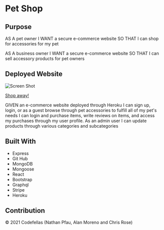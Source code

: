 # Pet Shop

## Purpose
AS A pet owner
I WANT a secure e-commerce website 
SO THAT I can shop for accessories for my pet

AS A business owner
I WANT a secure e-commerce website
SO THAT I can sell accessory products for pet owners

## Deployed Website

![Screen Shot](https://user-images.githubusercontent.com/82801290/136140121-5bf1e59b-cb0a-454a-9b19-a93ed1a3cce3.png)

[Shop away!](https://codefellas-pet-shop.herokuapp.com/)

GIVEN an e-commerce website deployed through Heroku
I can sign up, login, or as a guest
browse through pet accessories to fulfill all of my pet's needs
I can login and purchase items, write reviews on items, and access my purchases through my user profile.  As an admin user I can update products through various categories and subcategories

## Built With
* Express
* Git Hub
* MongoDB
* Mongoose
* React
* Bootstrap
* Graphql
* Stripe
* Heroku

## Contribution 
© 2021 Codefellas (Nathan Pfau, Alan Moreno and Chris Rose)
